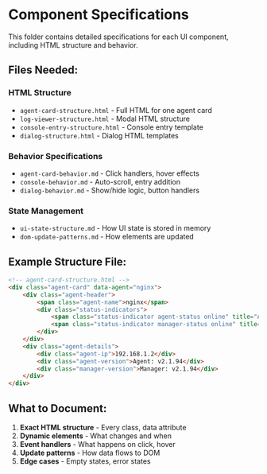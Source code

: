 # Component Specifications

This folder contains detailed specifications for each UI component, including HTML structure and behavior.

## Files Needed:

### HTML Structure
- `agent-card-structure.html` - Full HTML for one agent card
- `log-viewer-structure.html` - Modal HTML structure
- `console-entry-structure.html` - Console entry template
- `dialog-structure.html` - Dialog HTML templates

### Behavior Specifications
- `agent-card-behavior.md` - Click handlers, hover effects
- `console-behavior.md` - Auto-scroll, entry addition
- `dialog-behavior.md` - Show/hide logic, button handlers

### State Management
- `ui-state-structure.md` - How UI state is stored in memory
- `dom-update-patterns.md` - How elements are updated

## Example Structure File:

```html
<!-- agent-card-structure.html -->
<div class="agent-card" data-agent="nginx">
    <div class="agent-header">
        <span class="agent-name">nginx</span>
        <div class="status-indicators">
            <span class="status-indicator agent-status online" title="Agent"></span>
            <span class="status-indicator manager-status online" title="Manager"></span>
        </div>
    </div>
    <div class="agent-details">
        <div class="agent-ip">192.168.1.2</div>
        <div class="agent-version">Agent: v2.1.94</div>
        <div class="manager-version">Manager: v2.1.94</div>
    </div>
</div>
```

## What to Document:

1. **Exact HTML structure** - Every class, data attribute
2. **Dynamic elements** - What changes and when
3. **Event handlers** - What happens on click, hover
4. **Update patterns** - How data flows to DOM
5. **Edge cases** - Empty states, error states